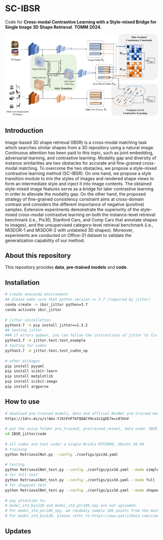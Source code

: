 # SC-IBSR

Code for **Cross-modal Contrastive Learning with a Style-mixed Bridge for Single Image 3D Shape Retrieval**.  **TOMM 2024.**

![Overview](/images/method.png)

## Introduction

Image-based 3D shape retrieval (IBSR) is a cross-modal matching task which searches similar shapes from a 3D repository using a natural image. Continuous attention has been paid to this topic, such as joint embedding, adversarial learning, and contrastive learning. Modality gap and diversity of instance similarities are two obstacles for accurate and fine-grained cross-modal matching. To overcome the two obstacles, we propose a style-mixed contrastive learning method (SC-IBSR). On one hand, we propose a style transition module to mix the styles of images and rendered shape views to form an intermediate style and inject it into image contents. The obtained style-mixed image features serve as a bridge for later contrastive learning in order to alleviate the modality gap. On the other hand, the proposed strategy of fine-grained consistency constraint aims at cross-domain contrast and considers the different importance of negative (positive) samples. Extensive experiments demonstrate the superiority of the style-mixed cross-modal contrastive learning on both the instance-level retrieval benchmark (i.e., Pix3D, Stanford Cars, and Comp Cars that annotate shapes to images), and the unsupervised category-level retrieval benchmark (i.e., MI3DOR-1 and MI3DOR-2 with unlabeled 3D shapes). Moreover, experiments are conducted on Office-31 dataset to validate the generalization capability of our method.

## About this repository

This repository provides **data**, **pre-trained models** and **code**.

## Installation
```zsh
# create anoconda environment
## please make sure that python version >= 3.7 (required by jittor)
conda create -n ibsr_jittor python=3.7
conda activate ibsr_jittor

# jittor installation
python3.7 -m pip install jittor==1.3.2
## testing jittor
### if errors appear, you can follow the instructions of jittor to fix them.
python3.7 -m jittor.test.test_example
# testing for cudnn
python3.7 -m jittor.test.test_cudnn_op

# other pickages
pip install pyyaml
pip install scikit-learn
pip install matplotlib
pip install scikit-image
pip install argparse
```



## How to use

```zsh
# download pre-trained models, data and official ResNet pre-trained models from this links:
https://1drv.ms/u/s!Ams-YJGtFnP7mTQOACYHco1s2gXE?e=c87UnV

# put the unzip folder pre_trained, pretrained_resnet, data under IBSR_jittor/code
cd IBSR_jittor/code

# all codes are test under a single Nvidia RTX3090, Ubuntu 20.04
# training
python RetrievalNet.py --config ./configs/pix3d.yaml

# testing
python RetrievalNet_test.py --config ./configs/pix3d.yaml --mode simple
# for full test
python RetrievalNet_test.py --config ./configs/pix3d.yaml --mode full
# for shapenet test
python RetrievalNet_test.py --config ./configs/pix3d.yaml --mode shapenet

# pay attention to:
# model_std_bin128 and model_std_ptc10k_npy are not uploaded.
# For model_std_ptc10k_npy, we randomly sample 10k points from the mesh by python igl package.
# For model_std_bin128, please refer to https://www.patrickmin.com/viewvox/ for more information.
```

## Updates
